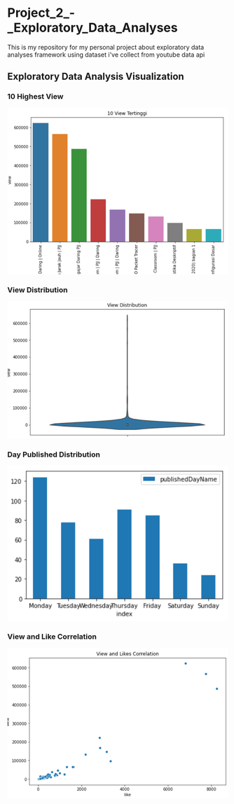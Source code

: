 # Project_2_-_Exploratory_Data_Analyses
This is my repository for my personal project about exploratory data analyses framework using dataset i've collect from youtube data api

## Exploratory Data Analysis Visualization
### 10 Highest View
![Highest View](https://github.com/ahmadrizkik/Project_2_-_Exploratory_Data_Analyses/blob/main/highest_video_view.png)

### View Distribution
![View Distribution](https://github.com/ahmadrizkik/Project_2_-_Exploratory_Data_Analyses/blob/main/view_distribution.png)

### Day Published Distribution
![Day Distribution](https://github.com/ahmadrizkik/Project_2_-_Exploratory_Data_Analyses/blob/main/published_day_distribution.png)

### View and Like Correlation
![View Like Correlation](https://github.com/ahmadrizkik/Project_2_-_Exploratory_Data_Analyses/blob/main/view_likes_correlation.png)
